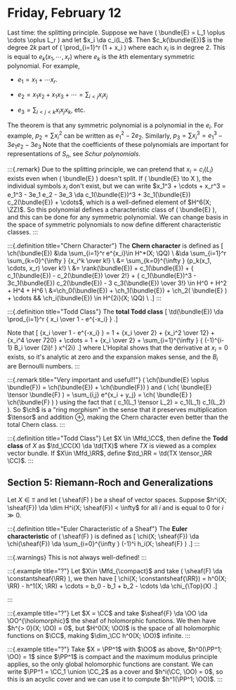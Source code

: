 # Friday, February 12

Last time: the splitting principle.
Suppose we have \( \bundle{E} = L_1 \oplus \cdots \oplus L_r \) and let $x_i \da c_i(L_i)$.
Then $c_k(\bundle{E})$ is the degree $2k$ part of \( \prod_{i=1}^r (1 + x_i \) where each $x_i$ is in degree $2$.
This is equal to $e_k(x_1, \cdots, x_r)$ where $e_k$ is the $k$th elementary symmetric polynomial.
For example,

- $e_1 = x_1 + \cdots x_r$.

- $e_2 = x_1 x_2 + x_1 x_3 + \cdots = \sum_{i < j} x_i x_j$

- $e_3 = \sum_{i<j<k} x_i x_j x_k$, etc.

The theorem is that any symmetric polynomial is a polynomial in the $e_i$.
For example, $p_2 = \sum x_i^2$ can be written as $e_1^2 - 2e_2$.
Similarly, $p_3 = \sum x_i^3 = e_1^3 - 3e_1 e_2 -3e_3$
Note that the coefficients of these polynomials are important for representations of $S_n$, see *Schur polynomials*.


:::{.remark}
Due to the splitting principle, we can pretend that $x_i = c_i(L_i)$ exists even when \( \bundle{E} \) doesn't split.
If \( \bundle{E} \to X \), the individual symbols $x_i$ don't exist, but we can write $x_1^3 + \cdots + x_r^3 = e_1^3 - 3e_1 e_2 - 3e_3 \da c_1(\bundle{E})^3 + 3c_1(\bundle{E}) c_2(\bundle{E}) + \cdots$, which is a well-defined element of $H^6(X; \ZZ)$.
So this polynomial defines a characteristic class of \( \bundle{E} \), and this can be done for any symmetric polynomial.
We can change basis in the space of symmetric polynomials to now define different characteristic classes.
:::

:::{.definition title="Chern Character"}
The **Chern character** is defined as 
\[
\ch(\bundle{E}) 
&\da \sum_{i=1}^r e^{x_i}\in H^*(X; \QQ) \\
&\da \sum_{i=1}^r \sum_{k=0}^{\infty } {x_i^k \over k!} \\
&= \sum_{k=0}^{\infty } {p_k(x_1, \cdots, x_r) \over k!} \\
&= \rank(\bundle{E}) + c_1(\bundle{E}) + { c_1(\bundle{E}) - c_2(\bundle{E}) \over 2!} + { c_1(\bundle{E})^3 - 3c_1(\bundle{E}) c_2(\bundle{E}) - 3 c_3(\bundle{E}) \over 3!} \in H^0 + H^2 + H^4 + H^6 \\
&=\ch_0(\bundle{E}) + \ch_1(\bundle{E}) + \ch_2( \bundle{E} ) + \cdots && \ch_i(\bundle{E}) \in H^{2i}(X; \QQ) \\
.\]
:::

:::{.definition title="Todd Class"}
The **total Todd class** 
\[
\td(\bundle{E})
\da
\prod_{i=1}^r { x_i \over 1 - e^{-x_i} }
.\]

Note that
\[
{x_i \over 1 - e^{-x_i} } = 1 + {x_i \over 2} + {x_i^2 \over 12} + {x_i^4 \over 720} + \cdots = 1 + {x_i \over 2} + \sum_{i=1}^{\infty } { (-1)^{i-1} B_i \over (2i)! } x^{2i}
.\]
where L'Hopital shows that the derivative at $x_i = 0$ exists, so it's analytic at zero and the expansion makes sense, and the $B_i$ are Bernoulli numbers.
:::

:::{.remark title="Very important and useful!!"}
\( \ch(\bundle{E} \oplus \bundle{F}) = \ch(\bundle{E}) + \ch(\bundle{F}) \) and \( \ch( \bundle{E} \tensor \bundle{F} ) = \sum_{i,j} e^{x_i + y_j} = \ch( \bundle{E} ) \ch(\bundle{F} ) \)
using the fact that \( c_1(L_1 \tensor L_2) = c_1(L_1) c_1(L_2) \).
So $\ch$ is a "ring morphism" in the sense that it preserves multiplication $\tensor$ and addition $\oplus$, making the Chern character even better than the total Chern class.
:::

:::{.definition title="Todd Class"}
Let $X \in \Mfd_\CC$, then define the **Todd class** of $X$ as $\td_\CC(X) \da \td(TX)$ where $TX$ is viewed as a complex vector bundle.
If $X\in \Mfd_\RR$, define $\td_\RR = \td(TX \tensor_\RR \CC)$.
:::

## Section 5: Riemann-Roch and Generalizations

Let $X\in \Top$ and let \( \sheaf(F) \) be a sheaf of vector spaces.
Suppose $h^i(X; \sheaf{F}) \da \dim H^i(X; \sheaf{F}) < \infty$ for all $i$ and is equal to 0 for $i \gg 0$.


:::{.definition title="Euler Characteristic of a Sheaf"}
The **Euler characteristic** of \( \sheaf(F) \) is defined as 
\[
\chi(X; \sheaf{F}) \da \chi(\sheaf{F}) \da \sum_{i=0}^{\infty } (-1)^i h_i(X; \sheaf{F} )
.\]
:::


:::{.warnings}
This is not always well-defined!
:::


:::{.example title="?"}
Let $X\in \Mfd_{\compact}$ and take \( \sheaf(F) \da \constantsheaf{\RR} \), we then have 
\[
\chi(X; \constantsheaf{\RR}) = h^0(X; \RR) - h^1(X; \RR) + \cdots = b_0 - b_1 + b_2 - \cdots \da \chi_{\Top}(X)
.\]

:::


:::{.example title="?"}
Let $X = \CC$ and take $\sheaf{F} \da \OO \da \OO^{\holomorphic}$ the sheaf of holomorphic functions.
We then have $h^{> 0}(X; \OO) = 0$, but $H^0(X; \OO)$ is the space of all holomorphic functions on $\CC$, making $\dim_\CC h^0(X; \OO)$ infinite.
:::


:::{.example title="?"}
Take $X = \PP^1$ with $\OO$ as above, $h^0(\PP^1; \OO) = 1$ since $\PP^1$ is compact and the maximum modulus principle applies, so the only global holomorphic functions are constant.
We can write $\PP^1 = \CC_1 \union \CC_2$ as a cover and $h^i(\CC, \OO) = 0$, so this is an acyclic cover and we can use it to compute $h^1(\PP^1; \OO)$.
:::








